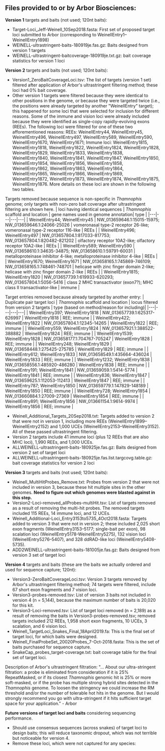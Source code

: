## Files provided to or by Arbor Biosciences:

**Version 1** targets and baits (not used; 120nt baits):
- Target-Loci_Jeff-Weinell_10Sep2018.fasta: First set of proposed target loci submitted to Arbor (corresponding to WeinellEntry1–WeinellEntry1898)
- WEINELL-ultrastringent-baits-180919je.fas.gz: Baits designed from version 1 targets
- WEINELL-ultrastringent-baitcoverage-180919je.txt.gz: bait coverage statistics for version 1 loci

**Version 2** targets and baits (not used; 120nt baits):
- Version1_ZeroBaitCoverageLoci.tsv: The list of targets (version 1 set) filtered after application of Arbor's ultrastringent filtering method; these loci had 0% bait coverage.
- Other version 1 targets were filtered because they were identical to other positions in the genome, or because they were targeted twice (i.e., the positions were already targeted by another "WeinellEntry" target); this happened for some loci that were selected for inclusion for different reasons. Some of the immune and vision loci were already included because they were identified as single-copy rapidly-evolving exons (REEs). The following loci were filtered for one of these two afforementioned reasons: REEs: WeinellEntry44, WeinellEntry45, WeinellEntry496, WeinellEntry497, WeinellEntry589, WeinellEntry590, WeinellEntry1670, WeinellEntry1671; Immune loci: WeinellEntry1815, WeinellEntry1818, WeinellEntry1822, WeinellEntry1824, WeinellEntry1828, WeinellEntry1829, WeinellEntry1833, WeinellEntry1838, WeinellEntry1840, WeinellEntry1841, WeinellEntry1847, WeinellEntry1850, WeinellEntry1854, WeinellEntry1856, WeinellEntry1858, WeinellEntry1862, WeinellEntry1863, WeinellEntry1864, WeinellEntry1865, WeinellEntry1866, WeinellEntry1869, WeinellEntry1872, WeinellEntry1873, WeinellEntry1874, WeinellEntry1875, WeinellEntry1876. More details on these loci are shown in the following two tables.

Targets removed because sequence is non-specific in *Thamnophis* genome; only targets with non-zero bait coverage after ultrastringent filtering are shown here.
| loci having identical sequences  | *Thamnophis* scaffold and location | gene names used in genome annotation| type |
|---|---|---|---|
| WeinellEntry44; WeinellEntry45 | NW_013659646.1:15015-15975; NW_013659646.1:24066-25026 | vomeronasal type-2 receptor 26-like; vomeronasal type-2 receptor 116-like | REEs |
| WeinellEntry496; WeinellEntry497  | NW_013657804.1:817033-817753; NW_013657804.1:820482-821202 | olfactory receptor 10A2-like; olfactory receptor 10A2-like | REEs |
| WeinellEntry589; WeinellEntry590  | NW_013658610.1:34635-34875; NW_013658610.1:59791-60031 |  metalloproteinase inhibitor 4-like; metalloproteinase inhibitor 4-like | REEs |
| WeinellEntry1670; WeinellEntry1671  | NW_013658165.1:745869-746109; NW_013658165.1:748461-748701  | helicase with zinc finger domain 2-like; helicase with zinc finger domain 2-like  | REEs |
| WeinellEntry1815; WeinellEntry1820  | NW_013657739.1:619933-620293; NW_013657804.1:5056-5416 | class 2 MHC transactivator (exon7?); MHC class II transactivator-like | immune |

Target entries removed because already targeted by another entry:
| Duplicate pair target loci  | *Thamnophis* scaffold and location | locus filtered from version 2 targets | type (based on method/reason for including)|
|---|---|---|---|
| WeinellEntry397; WeinellEntry1818 | NW_013657739.1:625317-626997  | WeinellEntry1818 | REE; immune |
| WeinellEntry422; WeinellEntry1822 | NW_013657804.1:12345-14265   | WeinellEntry1822  | REE; immune |
| WeinellEntry559; WeinellEntry1824 | NW_013657921.1:388522-388882 | WeinellEntry1824  | REE; immune |
| WeinellEntry1539; WeinellEntry1828 | NW_013658177.1:704767-705247 | WeinellEntry1828 | REE; immune |
| WeinellEntry248; WeinellEntry1829 | NW_013658448.1:275425-275785 | WeinellEntry1829 | REE; immune |
| WeinellEntry612; WeinellEntry1833 | NW_013658549.1:435664-436024 | WeinellEntry1833  | REE; immune |
| WeinellEntry1232; WeinellEntry1838 | NW_013658556.1:485920-486280 | WeinellEntry1838  | REE; immune |
| WeinellEntry191; WeinellEntry1841 | NW_013659059.1:5414-5774 | WeinellEntry1841 | REE; immune |
| WeinellEntry836; WeinellEntry1847 | NW_013659625.1:112053-112413 | WeinellEntry1847 | REE; immune |
| WeinellEntry787; WeinellEntry1850 | NW_013659779.1:147829-148189 | WeinellEntry1850 | REE; immune |
| WeinellEntry728; WeinellEntry1854 | NW_013660884.1:27009-27369 | WeinellEntry1854 | REE; immune |
| WeinellEntry891; WeinellEntry1856 | NW_013661154.1:9614-9974 | WeinellEntry1856 | REE; immune |

- Weinell_Additional_Targets_20Sep2018.txt: Targets added to version 2 that were not in version 1, including more REEs (WeinellEntry1899–WeinellEntry2152) and 1,000 UCEs (WeinellEntry2153–WeinellEntry3152). All of these passed ultrastringent filtering.
- Version 2 targets include 41 immune loci (plus 12 REEs that are also MHC loci), 1,990 REEs, and 1,000 UCEs.
- ALLWEINELL-ultrastringent-baits-180925je.fas.gz: Baits designed from version 2 set of target loci
- ALLWEINELL-ultrastringent-baits-180925je.fas.list.targcovg.table.gz: bait coverage statistics for version 2 loci

**Version 3** targets and baits (not used; 120nt baits): 
- Weinell_MultiHitProbes_Remove.txt: Probes from version 2 that were not included in version 3, because these hit multiple sites in the other genomes. **Need to figure out which genomes were blasted against in this step.**
- Version2-Loci-removed_allProbes-multiHit.tsv: List of targets removed as a result of removing the multi-hit probes. The removed targets included 115 REEs, 14 immune loci, and 12 UCEs.
- Weinell_Additional-Loci_Entry3153to5735_4Oct2018.fasta: Targets added to version 3 that were not in version 2; these included 2,025 short exon fragments (WeinellEntry3153–5177; single-bait per exon), 98 scalation loci (WeinellEntry5178-WeinellEntry5275), 132 vision loci (WeinellEntry5276–5407), and 328 ddRAD-like loci (WeinellEntry5408-5735).
- ADD2WEINELL-ultrastringent-baits-181005je.fas.gz: Baits designed from version 3 set of target loci

<!--
R Code used to get the list of loci in Version3-ZeroBaitCoverageLoci.tsv
library(ape)
loci.v3.added         <- read.dna(file="/Users/alyssaleinweber/Downloads/Weinell_Additional-Loci_Entry3153to5735_4Oct2018.fasta",format="fasta")
loci.v3.added.names   <- attributes(loci.v3.added)$names
probes.v3             <- read.dna(file="/Users/alyssaleinweber/Downloads/ADD2WEINELL-ultrastringent-baits-181005je.fas",format="fasta")
probes.v3.names       <- attributes(probes.v3)$dimnames[[1]]
probes.final          <- read.dna(file="/Users/alyssaleinweber/Downloads/Weinell_FinalProbeSet_20020Probes_7-Oct-2018.fasta",format="fasta")
probes.final.names    <- attributes(probes.final)$dimnames[[1]]
loci.v3.withProbes    <- unique(gsub("_.*","",probes.v3.names))
loci.final.withProbes <- unique(gsub("_.*","",probes.final.names))
loci.v3.zeroCoverage  <- setdiff(loci.v3.added.names,loci.v3.withProbes) ### these 74 loci were added to version 3, but had zero bait coverage, and therefore these were removed from version 4
-->

**Version 4** targets and baits (these are the baits we actually ordered and used for sequence capture; 120nt):

- Version3-ZeroBaitCoverageLoci.tsv: Version 3 targets removed by Arbor's ultrastringent filtering method; 74 targets were filtered, include 67 short exon fragments and 7 vision loci.
- Version3-probes-removed.tsv: List of version 3 baits not included in version 4 (n = 5,144), because the maximum number of baits is 20,020 for this kit.
- Version3-Loci-removed.tsv: List of target loci removed (n = 2,189) as a result of removing the baits in Version3-probes-removed.tsv; removed targets included 212 REEs, 1,958 short exon fragments, 10 UCEs, 3 scalation, and 6 vision loci.
- Weinell_TargetLoci_Snakes_Final_18April2019.fa: This is the final set of target loci, for which baits were designed.
- Weinell_FinalProbeSet_20020Probes_7-Oct-2018.fasta: This is the set of baits purchased for sequence capture.
- SnakeCap_probes_target-coverage.txt: bait coverage table for the final set of target loci.

Description of Arbor's ultrastringent filtration:
"...  About our ultra-stringent filtration: a probe is eliminated from consideration if it is 25% RepeatMasked, or if its closest *Thamnophis* genomic hit is 25% or more soft-masked, or if the probe has multiple strong hybrid sites detected in the *Thamnophis* genome. To loosen the stringency we could increase the RM threshold and/or the number of tolerable hot hits in the genome. But I would strongly recommend you go with ultra-stringent if it hits sufficient target space for your application." - Arbor

**Future versions of target loci and baits** considering sequencing performance.

- Should use consensus sequences (across snakes) of target loci to design baits; this will reduce taxonomic dropout, which was not terrible but noticeable for version 4.
- Remove these loci, which were not captured for any species: 



